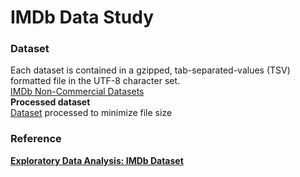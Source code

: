 <h1>IMDb Data Study</h1>

<h3>Dataset</h3>
Each dataset is contained in a gzipped, tab-separated-values (TSV) formatted file in the UTF-8 character set. 
<br>
<a href='https://developer.imdb.com/non-commercial-datasets/'>IMDb Non-Commercial Datasets</a>
<br>
<b>Processed dataset</b>
<br>
<a href='https://drive.google.com/drive/folders/12q2axrkjVP_uOxB_97p60Zz-cg_vHSZO?usp=sharing'>Dataset</a> processed to minimize file size<b>

<h3>Reference</h3>
<a href='https://medium.com/analytics-vidhya/exploratory-data-analysis-imdb-dataset-cff0c3991ad5'>Exploratory Data Analysis: IMDb Dataset</a>
